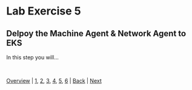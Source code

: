 # Lab Exercise 5
## Delpoy the Machine Agent & Network Agent to EKS



In this step you will...


<br>

[Overview](aws-eks-monitoring.md) | [1](lab-exercise-01.md), [2](lab-exercise-02.md), [3](lab-exercise-03.md), [4](lab-exercise-04.md), [5](lab-exercise-05.md), [6](lab-exercise-06.md) | [Back](lab-exercise-04.md) | [Next](lab-exercise-06.md)